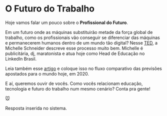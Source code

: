# O Futuro do Trabalho

Hoje vamos falar um pouco sobre o **Profissional do Futuro**.

Em um futuro onde as máquinas substituirão metade da força global de trabalho, como os profissionais vão conseguir se diferenciar das máquinas e permanecerem humanos dentro de um mundo tão digital? Nesse [TED](https://www.youtube.com/watch?v=9G5mS_OKT0A&t=656s), a Michelle Schneider descreve esse processo muito bem. Michelle é publicitária, dj, maratonista e atua hoje como Head de Educação no LinkedIn Brasil.



Leia também esse [artigo](https://www.napratica.org.br/o-que-o-forum-economico-mundial-tem-a-dizer-sobre-o-futuro-do-trabalho/) e coloque isso no fluxo comparativo das previsões apostados para o mundo hoje, em 2020. 



E aí, queremos ouvir de vocês. Como vocês relacionam educação, tecnologia e futuro do trabalho num mesmo cenário? Conta pra gente!



:mouse:

Resposta inserida no sistema.



